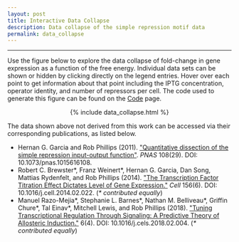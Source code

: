 ```yaml
---
layout: post
title: Interactive Data Collapse
description: Data collapse of the simple repression motif data
permalink: data_collapse
---
```


---
Use the figure below to explore the data collapse of fold-change in gene
expression as a function of the free energy. Individual data sets can be shown
or hidden by clicking directly on the legend entries. Hover over each point to
get information about that point including the IPTG concentration, operator
identity, and number of repressors per cell. The code used to generate this
figure can be found on the [Code]({{site.baseurl}}/code) page. 

<center>

{% include data_collapse.html %}

</center>


The data shown above not derived from this work can be accessed via their
corresponding publications, as listed below. 

- Hernan G. Garcia and Rob Phillips (2011). ["Quantitative dissection of the
  simple repression input-output
  function"](https://www.pnas.org/content/108/29/12173). *PNAS* 108(29). DOI:
  10.1073/pnas.1015616108.
- Robert C. Brewster\*, Franz Weinert\*, Hernan G. Garcia, Dan Song, Mattias
  Rydenfelt, and Rob Phillips (2014). ["The Transcription Factor Titration Effect
  Dictates Level of Gene Expression."](https://www.sciencedirect.com/science/article/pii/S0092867414002219?via%3Dihub) *Cell* 156(6). DOI:
  10.1016/j.cell.2014.02.022. (*\* contributed equally*)
- Manuel Razo-Mejia\*, Stephanie L. Barnes\*, Nathan M. Belliveau\*, Griffin
  Chure\*, Tal Einav\*, Mitchell Lewis, and Rob Phillips (2018). ["Tuning
  Transcriptional Regulation Through Signaling: A Predictive Theory of
  Allosteric Induction."](https://www.cell.com/cell-systems/fulltext/S2405-4712(18)30057-7) 6(4). DOI: 10.1016/j.cels.2018.02.004. (*\* contributed
  equally*)